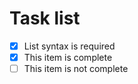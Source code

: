 # Task list

- [x] List syntax is required
- [x] This item is complete
- [ ] This item is not complete
